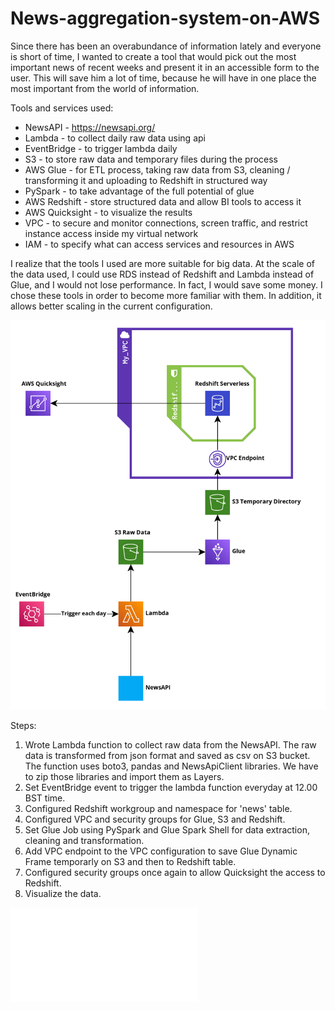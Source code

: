 # News-aggregation-system-on-AWS
Since there has been an overabundance of information lately and everyone is short of time, I wanted to create a tool that would pick out the most important news of recent weeks and present it in an accessible form to the user. This will save him a lot of time, because he will have in one place the most important from the world of information. 

Tools and services used:
- NewsAPI - https://newsapi.org/
- Lambda - to collect daily raw data using api
- EventBridge - to trigger lambda daily
- S3 - to store raw data and temporary files during the process
- AWS Glue - for ETL process, taking raw data from S3, cleaning / transforming it and uploading to Redshift in structured way
- PySpark - to take advantage of the full potential of glue
- AWS Redshift - store structured data and allow BI tools to access it
- AWS Quicksight - to visualize the results
- VPC - to secure and monitor connections, screen traffic, and restrict instance access inside my virtual network
- IAM - to specify what can access services and resources in AWS

I realize that the tools I used are more suitable for big data. At the scale of the data used, I could use RDS instead of Redshift and Lambda instead of Glue, and I would not lose performance. In fact, I would save some money. I chose these tools in order to become more familiar with them. In addition, it allows better scaling in the current configuration. 

![Screenshot](Headlines_architecture.png)

Steps:
1. Wrote Lambda function to collect raw data from the NewsAPI. The raw data is transformed from json format and saved as csv on S3 bucket. The function uses boto3, pandas and NewsApiClient libraries. We have to zip those libraries and import them as Layers.
2. Set EventBridge event to trigger the lambda function everyday at 12.00 BST time.
3. Configured Redshift workgroup and namespace for 'news' table.
4. Configured VPC and security groups for Glue, S3 and Redshift.
5. Set Glue Job using PySpark and Glue Spark Shell for data extraction, cleaning and transformation.
6. Add VPC endpoint to the VPC configuration to save Glue Dynamic Frame temporarly on S3 and then to Redshift table.
7. Configured security groups once again to allow Quicksight the access to Redshift.
8. Visualize the data.

![Dashboard](Summary_dashboard.pdf)

